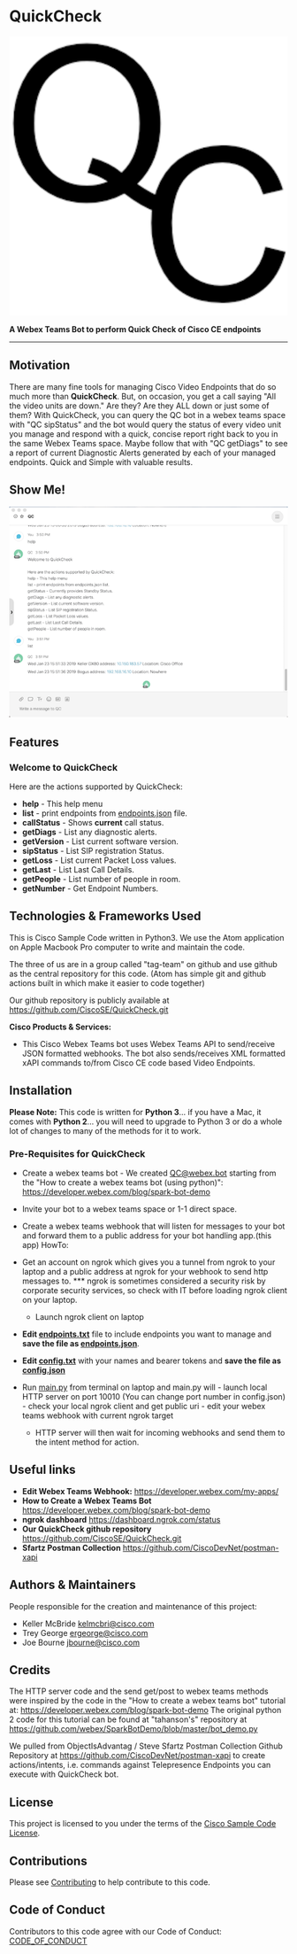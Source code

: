 # QuickCheck
![Alt text](/images/qclogo512x512_icon.png?raw=true )

**A Webex Teams Bot to perform Quick Check of Cisco CE endpoints**

---

## Motivation

There are many fine tools for managing Cisco Video Endpoints that do so much more than **QuickCheck**.  But, on occasion, you get a call saying "All the video units are down." Are they?  Are they ALL down or just some of them?  With QuickCheck, you can query the QC bot in a webex teams space with "QC sipStatus" and the bot would query the status of every video unit you manage and respond with a quick, concise report right back to you in the same Webex Teams space. Maybe follow that with "QC getDiags" to see a report of current Diagnostic Alerts generated by each of your managed endpoints.  Quick and Simple with valuable results.

## Show Me!
![Alt text](/images/QC_Help.png?raw=true )

## Features

### **Welcome to QuickCheck** ###

Here are the actions supported by QuickCheck:
-  **help** - This help menu
-  **list** - print endpoints from [endpoints.json](./endpoints.json) file.
-  **callStatus** - Shows **current** call status.
-  **getDiags** - List any diagnostic alerts.
-  **getVersion** - List current software version.
-  **sipStatus** - List SIP registration Status.
-  **getLoss** - List current Packet Loss values.
-  **getLast** - List Last Call Details.
-  **getPeople** - List number of people in room.
-  **getNumber** - Get Endpoint Numbers.

## Technologies & Frameworks Used

This is Cisco Sample Code written in Python3. We use the Atom application on Apple Macbook Pro computer to write and maintain the code.  

The three of us are in a group called "tag-team" on github and use github as the central repository for this code.  (Atom has simple git and github actions built in which make it easier to code together)

Our github repository is publicly available at https://github.com/CiscoSE/QuickCheck.git




**Cisco Products & Services:**

- This Cisco Webex Teams bot uses Webex Teams API to send/receive JSON formatted webhooks.  The bot also sends/receives XML formatted xAPI commands to/from Cisco CE code based Video Endpoints.

## Installation

**Please Note:** This code is written for **Python 3**... if you have a Mac, it comes with **Python 2**... you will need to upgrade to Python 3 or do a whole lot of changes to many of the methods for it to work.

### Pre-Requisites for QuickCheck ###
  - Create a webex teams bot - We created QC@webex.bot starting from the "How to create a webex teams bot (using python)":
  https://developer.webex.com/blog/spark-bot-demo
  - Invite your bot to a webex teams space or 1-1 direct space.

  - Create a webex teams webhook that will listen for messages to your bot and forward them to a public address for your bot handling app.(this app)
    HowTo:
  - Get an account on ngrok which gives you a tunnel from ngrok to your laptop and a public address at ngrok for your webhook to send http messages to.  *** ngrok is sometimes considered a security risk by corporate security services, so check with IT before loading ngrok client on your laptop.

    - Launch ngrok client on laptop
- **Edit [endpoints.txt](./endpoints.txt)** file to include endpoints you want to manage and **save the file as [endpoints.json](./endpoints.json)**.
- **Edit [config.txt](./config.txt)** with your names and bearer tokens and **save the file as [config.json](config.json)**
- Run [main.py](./main.py) from terminal on laptop and main.py will
      - launch local HTTP server on port 10010
        (You can change port number in config.json)
      - check your local ngrok client and get public uri
      - edit your webex teams webhook with current ngrok target
     - HTTP server will then wait for incoming webhooks and send them to the intent method for action.

## Useful links
- **Edit Webex Teams Webhook:**  https://developer.webex.com/my-apps/
- **How to Create a Webex Teams Bot**  https://developer.webex.com/blog/spark-bot-demo
- **ngrok dashboard**  https://dashboard.ngrok.com/status
- **Our QuickCheck github repository** https://github.com/CiscoSE/QuickCheck.git
- **Sfartz Postman Collection** https://github.com/CiscoDevNet/postman-xapi


## Authors & Maintainers

People responsible for the creation and maintenance of this project:

- Keller McBride <kelmcbri@cisco.com>
- Trey George <ergeorge@cisco.com>
- Joe Bourne <jbourne@cisco.com>


## Credits

The HTTP server code and the send get/post to webex teams methods were inspired by the code in the "How to create a webex teams bot" tutorial at:  https://developer.webex.com/blog/spark-bot-demo
The original python 2 code for this tutorial can be found at "tahanson's" repository at https://github.com/webex/SparkBotDemo/blob/master/bot_demo.py


We pulled from ObjectIsAdvantag / Steve Sfartz Postman Collection Github Repository at https://github.com/CiscoDevNet/postman-xapi to create actions/intents, i.e. commands against Telepresence Endpoints you can execute with QuickCheck bot.


## License

This project is licensed to you under the terms of the [Cisco Sample
Code License](./LICENSE).

## Contributions
Please see [Contributing](./CONTRIBUTiNG.md) to help contribute to this code.

## Code of Conduct
Contributors to this code agree with our Code of Conduct: [CODE_OF_CONDUCT](./CODE_OF_CONDUCT.md)
